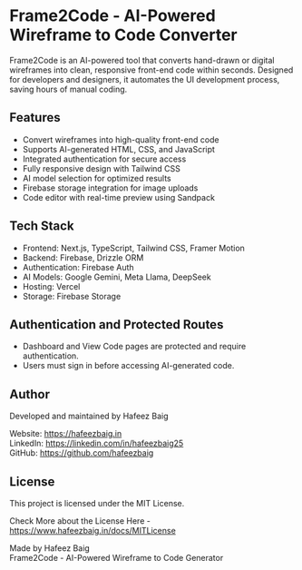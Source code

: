 # Frame2Code - AI-Powered Wireframe to Code Converter

Frame2Code is an AI-powered tool that converts hand-drawn or digital wireframes into clean, responsive front-end code within seconds. Designed for developers and designers, it automates the UI development process, saving hours of manual coding.

## Features

- Convert wireframes into high-quality front-end code
- Supports AI-generated HTML, CSS, and JavaScript
- Integrated authentication for secure access
- Fully responsive design with Tailwind CSS
- AI model selection for optimized results
- Firebase storage integration for image uploads
- Code editor with real-time preview using Sandpack

## Tech Stack

- Frontend: Next.js, TypeScript, Tailwind CSS, Framer Motion
- Backend: Firebase, Drizzle ORM
- Authentication: Firebase Auth
- AI Models: Google Gemini, Meta Llama, DeepSeek
- Hosting: Vercel
- Storage: Firebase Storage

## Authentication and Protected Routes

- Dashboard and View Code pages are protected and require authentication.
- Users must sign in before accessing AI-generated code.  

## Author

Developed and maintained by Hafeez Baig  

Website: https://hafeezbaig.in  
LinkedIn: https://linkedin.com/in/hafeezbaig25  
GitHub: https://github.com/hafeezbaig  

## License

This project is licensed under the MIT License.  

Check More about the License Here - https://www.hafeezbaig.in/docs/MITLicense

Made by Hafeez Baig  
Frame2Code - AI-Powered Wireframe to Code Generator  
